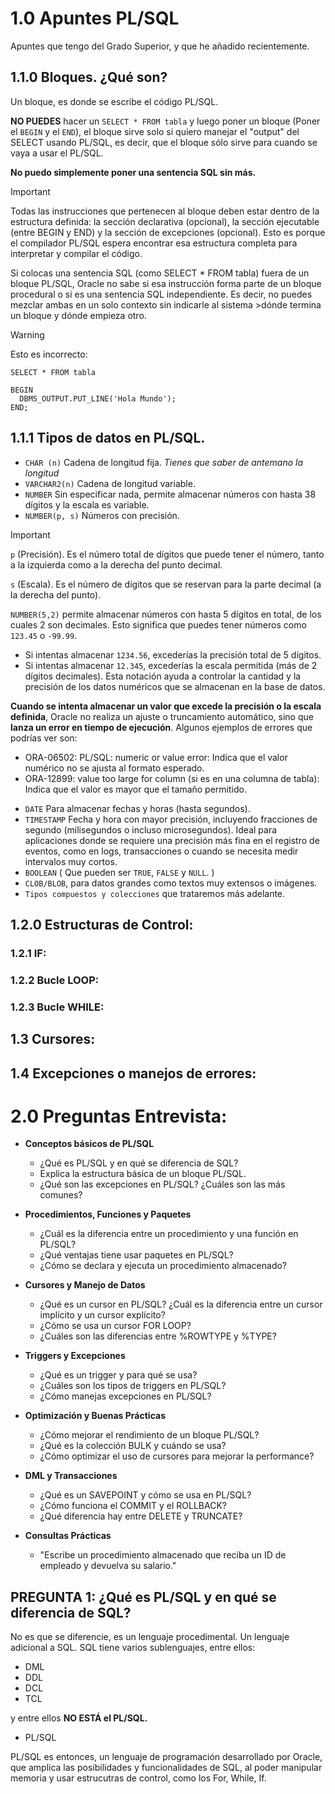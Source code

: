 # 1.0 Apuntes PL/SQL
Apuntes que tengo del Grado Superior, y que he añadido recientemente.
## 1.1.0 Bloques. ¿Qué son?

Un bloque, es donde se escribe el código PL/SQL.

**NO PUEDES** hacer un `SELECT * FROM tabla` y luego poner un bloque (Poner el `BEGIN` y el `END`), el bloque sirve solo si quiero manejar el "output" del SELECT usando PL/SQL, es decir, que el bloque sólo sirve para cuando se vaya a usar el PL/SQL.

**No puedo simplemente poner una sentencia SQL sin más.**
> [!IMPORTANT]
>Todas las instrucciones que pertenecen al bloque deben estar dentro de la estructura definida: la sección declarativa (opcional), la sección ejecutable (entre BEGIN y END) y la sección de excepciones (opcional). Esto es porque el compilador PL/SQL espera encontrar esa estructura completa para interpretar y compilar el código.
>
>Si colocas una sentencia SQL (como SELECT * FROM tabla) fuera de un bloque PL/SQL, Oracle no sabe si esa instrucción forma parte de un bloque procedural o si es una sentencia SQL independiente. Es decir, no puedes mezclar ambas en un solo contexto sin indicarle al sistema >dónde termina un bloque y dónde empieza otro.
>

>[!WARNING]
>Esto es incorrecto:
>```
>SELECT * FROM tabla
>
>BEGIN
>   DBMS_OUTPUT.PUT_LINE('Hola Mundo');
>END;
>```
>

## 1.1.1 Tipos de datos en PL/SQL.
- `CHAR (n)` Cadena de longitud fija. *Tienes que saber de antemano la longitud*
- `VARCHAR2(n)` Cadena de longitud variable.
- `NUMBER` Sin especificar nada, permite almacenar números con hasta 38 dígitos y la escala es variable.
- `NUMBER(p, s)` Números con precisión.

>[!IMPORTANT]
> `p` (Precisión). Es el número total de dígitos que puede tener el número, tanto a la izquierda como a la derecha del punto decimal.
>
> `s` (Escala). Es el número de dígitos que se reservan para la parte decimal (a la derecha del punto).
>
>`NUMBER(5,2)` permite almacenar números con hasta 5 dígitos en total, de los cuales 2 son decimales. Esto significa que puedes tener números como `123.45` o `-99.99`.
>
>- Si intentas almacenar `1234.56`, excederías la precisión total de 5 dígitos.
>- Si intentas almacenar `12.345`, excederías la escala permitida (más de 2 dígitos decimales).
Esta notación ayuda a controlar la cantidad y la precisión de los datos numéricos que se almacenan en la base de datos.
>
>**Cuando se intenta almacenar un valor que excede la precisión o la escala definida**, Oracle no realiza un ajuste o truncamiento automático, sino que **lanza un error en tiempo de ejecución**. Algunos ejemplos de errores que podrías ver son:
>
>- ORA-06502: PL/SQL: numeric or value error: Indica que el valor numérico no se ajusta al formato esperado.
>- ORA-12899: value too large for column (si es en una columna de tabla): Indica que el valor es mayor que el tamaño permitido.


- `DATE` Para almacenar fechas y horas (hasta segundos).
- `TIMESTAMP` Fecha y hora con mayor precisión, incluyendo fracciones de segundo (milisegundos o incluso microsegundos). Ideal para aplicaciones donde se requiere una precisión más fina en el registro de eventos, como en logs, transacciones o cuando se necesita medir intervalos muy cortos.
- `BOOLEAN` ( Que pueden ser `TRUE`, `FALSE` y `NULL`. )
- `CLOB/BLOB`, para datos grandes como textos muy extensos o imágenes.
- `Tipos compuestos y colecciones` que trataremos más adelante.

## 1.2.0 Estructuras de Control:

### 1.2.1 IF:

### 1.2.2 Bucle LOOP:

### 1.2.3 Bucle WHILE:

## 1.3 Cursores:

## 1.4 Excepciones o manejos de errores:

# 2.0 Preguntas Entrevista:

- **Conceptos básicos de PL/SQL**
  - ¿Qué es PL/SQL y en qué se diferencia de SQL?
  - Explica la estructura básica de un bloque PL/SQL.
  - ¿Qué son las excepciones en PL/SQL? ¿Cuáles son las más comunes?
  
- **Procedimientos, Funciones y Paquetes**
  - ¿Cuál es la diferencia entre un procedimiento y una función en PL/SQL?
  - ¿Qué ventajas tiene usar paquetes en PL/SQL?
  - ¿Cómo se declara y ejecuta un procedimiento almacenado?
- **Cursores y Manejo de Datos**
  - ¿Qué es un cursor en PL/SQL? ¿Cuál es la diferencia entre un cursor implícito y un cursor explícito?
  - ¿Cómo se usa un cursor FOR LOOP?
  - ¿Cuáles son las diferencias entre %ROWTYPE y %TYPE?

- **Triggers y Excepciones**
  - ¿Qué es un trigger y para qué se usa?
  - ¿Cuáles son los tipos de triggers en PL/SQL?
  - ¿Cómo manejas excepciones en PL/SQL?

- **Optimización y Buenas Prácticas**
  - ¿Cómo mejorar el rendimiento de un bloque PL/SQL?
  - ¿Qué es la colección BULK y cuándo se usa?
  - ¿Cómo optimizar el uso de cursores para mejorar la performance?

- **DML y Transacciones**
  - ¿Qué es un SAVEPOINT y cómo se usa en PL/SQL?
  - ¿Cómo funciona el COMMIT y el ROLLBACK?
  - ¿Qué diferencia hay entre DELETE y TRUNCATE?

- **Consultas Prácticas**
  - "Escribe un procedimiento almacenado que reciba un ID de empleado y devuelva su salario."

## PREGUNTA 1: ¿Qué es PL/SQL y en qué se diferencia de SQL?

No es que se diferencie, es un lenguaje procedimental. Un lenguaje adicional a SQL. SQL tiene varios sublenguajes, entre ellos:
- DML
- DDL
- DCL
- TCL

y entre ellos **NO ESTÁ el PL/SQL.**

- PL/SQL

PL/SQL es entonces, un lenguaje de programación desarrollado por Oracle, que amplica las posibilidades y funcionalidades de SQL, al poder manipular memoria y usar estrucutras de control, como los For, While, If.

